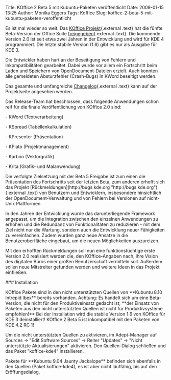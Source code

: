 Title: KOffice 2 Beta 5 mit Kubuntu-Paketen veröffentlicht
Date: 2009-01-15 13:25
Author: Monika Eggers
Tags: Koffice
Slug: koffice-2-beta-5-mit-kubuntu-paketen-veroffentlicht

Es ist mal wieder so weit. Das [KOffice
Projekt](http://www.koffice.org "http://www.koffice.org"){.external
.text} hat die fünfte Beta-Version der Office Suite
[freigegeben](http://www.koffice.org/announcements/announce-2.0beta5.php "http://www.koffice.org/announcements/announce-2.0beta5.php"){.external
.text}. Die kommende Version 2.0 ist seit etwa zwei Jahren in der
Entwicklung und wird für KDE 4 programmiert. Die letzte stabile Version
(1.6) gibt es nur als Ausgabe für KDE 3.

</p>
Die Entwickler haben hart an der Beseitigung von Fehlern und
Inkompatibilitäten gearbeitet. Dabei wurde vor allem ein Fortschritt
beim Laden und Speichern von OpenDocument-Dateien erzielt. Auch konnten
alle gemeldeten Absturzfehler (Crash-Bugs) in KWord beseitigt werden.  

Das gesamte und umfangreiche
[Changelog](http://www.koffice.org/announcements/changelog-2.0-beta5.php "http://www.koffice.org/announcements/changelog-2.0-beta5.php"){.external
.text} kann auf der Projektseite angesehen werden.

</p>
<!--break--><!--break-->

Das Release-Team hat beschlossen, dass folgende Anwendungen schon reif
für die finale Veröffentlichung von KOffice 2.0 sind:

</p>
-   KWord (Textverarbeitung)
    </p>
    <p>
-   KSpread (Tabellenkalkulation)
    </p>
    <p>
-   KPresenter (Präsentation)
    </p>
    <p>
-   KPlato (Projektmanagement)
    </p>
    <p>
-   Karbon (Vektorgrafik)
    </p>
    <p>
-   Krita (Grafik- und Malanwendung)
    </p>
    <p>

</p>
Die verfolgte Zielsetzung mit der Beta 5 Freigabe ist zum einen die
Präsentation des Fortschritts seit der letzten Beta, zum anderen erhofft
sich das Projekt
[Rückmeldungen](http://bugs.kde.org "http://bugs.kde.org"){.external
.text} von Benutzern und Entwicklern, insbesondere hinsichtlich der
OpenDocument-Verwaltung und von Fehlern bei Versionen auf nicht-Unix
Plattformen.

</p>
In den Jahren der Entwicklung wurde das darunterliegende Framework
angepasst, um die Integration zwischen den einzelnen Anwendungen zu
erhöhen und die Redundanz von Funktionalitäten zu reduzieren - mit dem
Ziel nicht nur die Wartung, sondern auch die Entwicklung neuer
Fähigkeiten zu vereinfachen. Zudem wurden ganz neue Ansätze in die
Benutzeroberfläche eingebaut, um die neuen Möglichkeiten auszureizen.

</p>
Mit den erhofften Rückmeldungen soll nun eine funktionstüchtige erste
Version 2.0 realisiert werden die, den KOffice-Angaben nach, ihre Vision
des digitalen Büros einer großen Benutzerschaft vermitteln soll.
Außerdem sollen neue Mitstreiter gefunden werden und weitere Ideen in
das Projekt einfließen.

</p>
  

</p>
### Installation

</p>
KOffice Pakete sind in den nicht unterstützten Quellen von **Kubuntu
8.10 Intrepid Ibex** bereits vorhanden. Achtung: Es handelt sich um eine
Beta-Version, die nicht für den Produktiveinsatz gedacht ist; **der
Einsatz von Paketen aus den nicht unterstützten Quellen ist nicht für
Produktivsysteme empfohlen!** Bei der Installation wird die stabile
Version 1.6 von KOffice für KDE 3 deinstalliert! KOffice 2 Beta 5 ist
inkompatibel mit den Paketen von KDE 4.2 RC 1!

</p>
Um die nicht unterstützten Quellen zu aktivieren, im Adept-Manager auf
Sources → "Edit Software Sources" → Reiter "Updates" → "Nicht
unterstützte Aktualisierungen" aktivieren. Den Quellen-Dialog schließen
und das Paket "koffice-kde4" installieren.

</p>
Pakete für **Kubuntu 9.04 Jaunty Jackalope** befinden sich ebenfalls in
den Quellen (Paket koffice-kde4), es ist aber nicht läuffähig, bis auf
den Eröffungsdialog.

</p>

